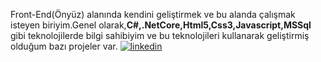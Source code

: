 Front-End(Önyüz) alanında kendini geliştirmek ve bu alanda çalışmak isteyen biriyim.Genel olarak,<strong>C#,.NetCore,Html5,Css3,Javascript,MSSql</strong> gibi teknolojilerde bilgi sahibiyim ve bu teknolojileri kullanarak geliştirmiş olduğum bazı projeler var.
[![linkedin](https://img.shields.io/badge/Linkedin-000000?style=for-the-badge&logo=Linkedin&logoColor=white)](linkedin.com/in/mehmet-ateş-özateş-bb8108110/)
